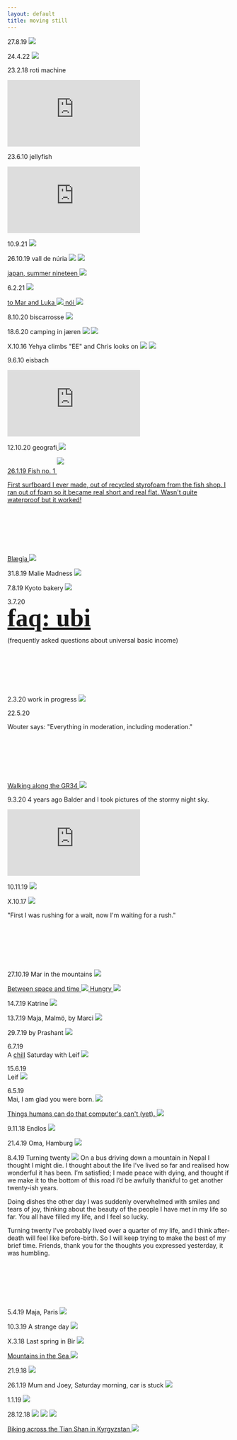```yaml
---
layout: default
title: moving still
---
```


27.8.19
<img src="img/zee-scaled.jpg">

  
24.4.22
<img src="img/light.gif">

23.2.18 roti machine
<iframe src="https://player.vimeo.com/video/650107355" frameborder="0" allow="accelerometer; autoplay; encrypted-media; gyroscope; picture-in-picture" allowfullscreen></iframe>
			
23.6.10 jellyfish
<iframe src="https://player.vimeo.com/video/515758881" frameborder="0" allow="accelerometer; autoplay; encrypted-media; gyroscope; picture-in-picture" allowfullscreen></iframe>
			
10.9.21
<img src="img/IMG_1497.jpeg">

26.10.19 vall de núria
<img src="img/stitch3.jpg" style = "padding-bottom: 0px;">
<img src="img/stitch4.jpg">

<a href="stories/japan.html">
japan, summer nineteen
<img src="img/japan_nineteen/gif.gif"/>
</a>

6.2.21
<img src="img/Screenshot_2021-02-06-23-47-01.jpg">

<a href="stories/dolomiti.html">
to Mar and Luka
<img src="img/dolomiti/DSC00263.jpg">
</a>


<a href="stories/nói.html">
nói
<img src="img/nói/000216630008-1.jpg"/>
</a>

8.10.20 biscarrosse
<img src="img/biscarrosse_crop.jpg">

18.6.20 camping in jæren
<img src="img/DSC09610.jpg" style = "padding-bottom:0px;">
<img src="img/DSC09633.jpg">


X.10.16 Yehya climbs "EE" and Chris looks on
<img src="img/61410006-3.jpg" style = "padding-bottom:0px;">
<img src="img/61410003-3.jpg">

9.6.10 eisbach
<iframe src="https://player.vimeo.com/video/443349777" frameborder="0" allow="accelerometer; autoplay; encrypted-media; gyroscope; picture-in-picture" allowfullscreen></iframe>			

12.10.20 geografi<a href="#12.10.20">
<img src="img/geo.jpg">

26.1.19 Fish no. 1
<img src="img/fish1_lo.jpg" style = "padding-bottom: 20px;">
<p style = "padding-bottom: 100px;">First surfboard I ever made, out of recycled styrofoam from the fish shop. I ran out of foam so it became real short and real flat. Wasn't quite waterproof but it worked!</p>
	
<a href="stories/blægja.html">
Blægja
<img src="img/blægja/61430007.jpg"/>
</a>

31.8.19 Malie Madness
<img src="img/DSC08715.jpg">

7.8.19 Kyoto bakery
<img src="img/kyotobakery.gif">

3.7.20  
<a href="stories/ubi.html" style="font-weight: bold; font-size:400%; line-height: 100%; font-family:georgia;">faq: ubi</a>

<p style = "padding-bottom: 100px;">(frequently asked questions about universal basic income)</p>
 
2.3.20 work in progress
<img src="img/DSC09376.jpg" class="portrait">

22.5.20 

<p style = "padding-bottom: 100px;">Wouter says: "Everything in moderation, including moderation."</p>

<a href="stories/camaret.html">
Walking along the GR34
<img src="img/camaret/000430590018.jpg"/>
</a>

9.3.20 4 years ago Balder and I took pictures of the stormy night sky.
<iframe src="https://www.youtube.com/embed/Bq_KskemF44" frameborder="0" allow="accelerometer; autoplay; encrypted-media; gyroscope; picture-in-picture" allowfullscreen></iframe>
				
10.11.19
<img src="img/Nina.jpeg">

X.10.17
<img src="img/nepal/000215400031.jpg">
<p style = "padding-bottom: 100px;">"First I was rushing for a wait, now I'm waiting for a rush."</p>

27.10.19 Mar in the mountains
<img src="img/DSC08951.jpg">

<a href="/stories/nepal.html">
Between space and time
<img src="img/nepal/000215400009.jpg"/>
</a>

<a href="/stories/hungry.html">
Hungry
<img src="img/hungry/000216630016.jpg"/>
</a>

14.7.19 Katrine
<img src="img/DSC05525.jpg">

13.7.19 Maja, Malmö, by Marci
<img src="img/DSC05491.jpg">

29.7.19 by Prashant
<img src="img/DSC1367.jpg">

6.7.19  
A <a href=" https://www.youtube.com/watch?v=FxDVObzf5y0">chill</a> Saturday with Leif
<img src="img/Saturday 19.7.6.jpg">

15.6.19  
Leif
<img src="img/DSC05207.jpg">

6.5.19  
Mai, I am glad you were born.
<img src="img/DSC02678.jpg">
		
<a href="/stories/thingshumanscando.html">
Things humans can do that computer's can't (yet).
<img src="img/hi/DSC04673.jpg"/>
</a>

9.11.18 Endlos
<img src="img/DSC03545.jpg">

21.4.19 Oma, Hamburg
<img src="img/DSC04569.jpg">

8.4.19 Turning twenty
<img src="img/cropped4.jpg">
On a bus driving down a mountain in Nepal I thought I might die. I thought about the life I’ve lived so far and realised how wonderful it has been. I’m satisfied; I made peace with dying, and thought if we make it to the bottom of this road I’d be awfully thankful to get another twenty-ish years.

Doing dishes the other day I was suddenly overwhelmed with smiles and tears of joy, thinking about the beauty of the people I have met in my life so far. You all have filled my life, and I feel so lucky.

<p style = "padding-bottom: 100px;">Turning twenty I’ve probably lived over a quarter of my life, and I think after-death will feel like before-birth. So I will keep trying to make the best of my brief time. Friends, thank you for the thoughts you expressed yesterday, it was humbling.</p>
 
5.4.19 Maja, Paris
<img src="img/DSC04514.jpg">

10.3.19 A strange day
<img src="img/DSC04186.jpg">

X.3.18 Last spring in Bir
<img src="img/000465410025.jpg">

<a href="/stories/lofoten.html">
Mountains in the Sea
<img src="img/lofoten/DSC02177.jpg"/>
</a>

21.9.18
<img src="img/DSC02851.jpg">

26.1.19 Mum and Joey, Saturday morning, car is stuck
<img src="img/DSC04092.jpg">

1.1.19
<img src="img/DSC03965.jpg" >

28.12.18
<img style="padding: 0px;" src="img/DSC03895.jpg">
<img style="padding: 0px;" src="img/DSC03881.jpg">
<img style="padding-top: 0px;" src="img/DSC03892.jpg">

<a href="/stories/kyrgyzstan.html">
Biking across the Tian Shan in Kyrgyzstan
<img src="img/kyrgyzstan/IMG_9777.jpg"/>
</a>